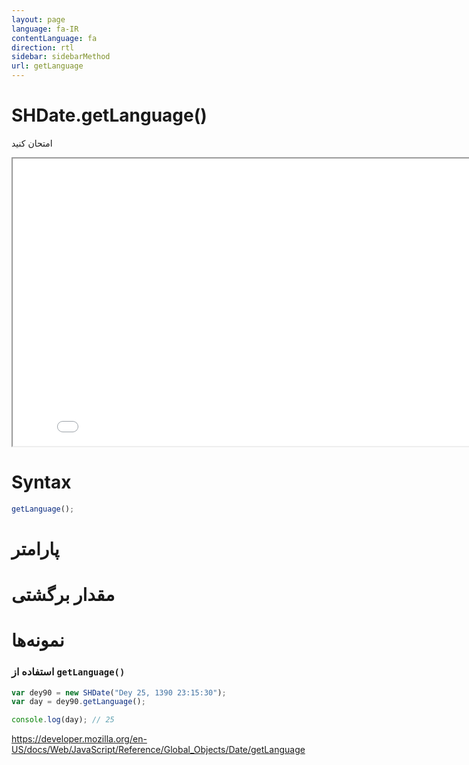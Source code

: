 ```yaml
---
layout: page
language: fa-IR
contentLanguage: fa
direction: rtl
sidebar: sidebarMethod
url: getLanguage
---
```


# SHDate.getLanguage()

امتحان کنید

<iframe style="width: 830px; height: 460px;" src="/SHDateTime-js/examples/live.html?function=getLanguage" title="MDN Web Docs Interactive Example" loading="lazy"></iframe>
<br/>

# Syntax

```js
getLanguage();
```

# پارامتر

# مقدار برگشتی

# نمونه‌ها

### استفاده از <code dir="ltr">getLanguage()</code>

```js
var dey90 = new SHDate("Dey 25, 1390 23:15:30");
var day = dey90.getLanguage();

console.log(day); // 25
```

https://developer.mozilla.org/en-US/docs/Web/JavaScript/Reference/Global_Objects/Date/getLanguage
